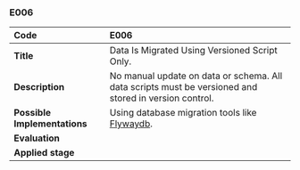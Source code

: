 ### E006

|**Code**           | **E006** |
| :--               | :--      |
|**Title**          | Data Is Migrated Using Versioned Script Only.|
|**Description**    | No manual update on data or schema. All data scripts must be versioned and stored in version control.|
|**Possible Implementations** | Using database migration tools like [Flywaydb](https://flywaydb.org).|
|**Evaluation**     | |
|**Applied stage**  | |
